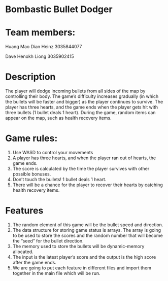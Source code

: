 # Bombastic Bullet Dodger

# Team members:
Huang Mao Dian Heinz 3035844077

Dave Henokh Liong 3035902415

# Description
The player will dodge incoming bullets from all sides of the map by controlling their body. The game’s difficulty increases gradually (in which the bullets will be faster and bigger) as the player continues to survive. The player has three hearts, and the game ends when the player gets hit with three bullets (1 bullet deals 1 heart). During the game, random items can appear on the map, such as health recovery items.

# Game rules: 
1. Use WASD to control your movements
2. A player has three hearts, and when the player ran out of hearts, the game ends.
3. The score is calculated by the time the player survives with other possible bonuses.
4. Don’t touch the bullets! 1 bullet deals 1 heart.
5. There will be a chance for the player to recover their hearts by catching health recovery items.


# Features

1. The random element of this game will be the bullet speed and direction.
2. The data structure for storing game status is arrays. The array is going to be used to store the scores and the random number that will become the “seed” for the bullet direction.
3. The memory used to store the bullets will be dynamic-memory allocated.
4. The input is the latest player’s score and the output is the high score after the game ends.
5. We are going to put each feature in different files and import them together in the main file which will be run.

